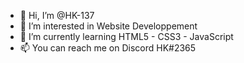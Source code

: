 - 👋 Hi, I’m @HK-137
- 👀 I’m interested in Website Developpement
- 🌱 I’m currently learning HTML5 - CSS3 - JavaScript
- 📫 You can reach me  on Discord HK#2365

<!---
HK-137/HK-137 is a ✨ special ✨ repository because its `README.md` (this file) appears on your GitHub profile.
You can click the Preview link to take a look at your changes.
--->
